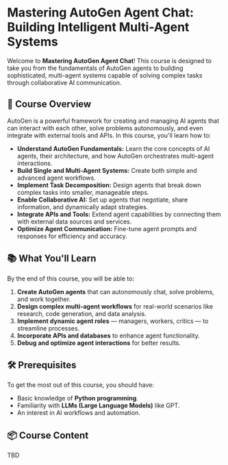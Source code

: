 # Mastering AutoGen Agent Chat: Building Intelligent Multi-Agent Systems

Welcome to **Mastering AutoGen Agent Chat**! This course is designed to take you from the fundamentals of AutoGen agents to building sophisticated, multi-agent systems capable of solving complex tasks through collaborative AI communication.

## 🚀 Course Overview

AutoGen is a powerful framework for creating and managing AI agents that can interact with each other, solve problems autonomously, and even integrate with external tools and APIs. In this course, you'll learn how to:

- **Understand AutoGen Fundamentals:** Learn the core concepts of AI agents, their architecture, and how AutoGen orchestrates multi-agent interactions.
- **Build Single and Multi-Agent Systems:** Create both simple and advanced agent workflows.
- **Implement Task Decomposition:** Design agents that break down complex tasks into smaller, manageable steps.
- **Enable Collaborative AI:** Set up agents that negotiate, share information, and dynamically adapt strategies.
- **Integrate APIs and Tools:** Extend agent capabilities by connecting them with external data sources and services.
- **Optimize Agent Communication:** Fine-tune agent prompts and responses for efficiency and accuracy.

## 📚 What You'll Learn

By the end of this course, you will be able to:

1. **Create AutoGen agents** that can autonomously chat, solve problems, and work together.
2. **Design complex multi-agent workflows** for real-world scenarios like research, code generation, and data analysis.
3. **Implement dynamic agent roles** — managers, workers, critics — to streamline processes.
4. **Incorporate APIs and databases** to enhance agent functionality.
5. **Debug and optimize agent interactions** for better results.

## 🛠️ Prerequisites

To get the most out of this course, you should have:

- Basic knowledge of **Python programming**.
- Familiarity with **LLMs (Large Language Models)** like GPT.
- An interest in AI workflows and automation.




## 📦 Course Content

TBD